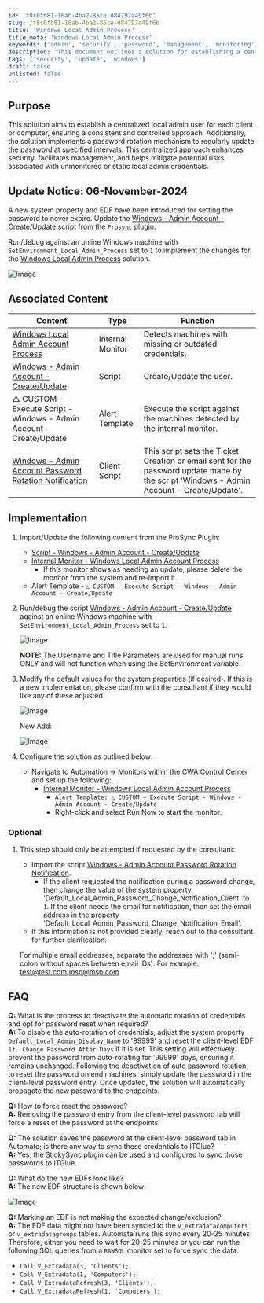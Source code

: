 ```yaml
---
id: 'f8c0fb81-16ab-4ba2-85ce-d84792a49f6b'
slug: /f8c0fb81-16ab-4ba2-85ce-d84792a49f6b
title: 'Windows Local Admin Process'
title_meta: 'Windows Local Admin Process'
keywords: ['admin', 'security', 'password', 'management', 'monitoring']
description: 'This document outlines a solution for establishing a centralized local admin user for each client or computer, implementing a password rotation mechanism to enhance security, facilitate management, and mitigate risks associated with static local admin credentials. It includes implementation steps, update notices, and FAQs.'
tags: ['security', 'update', 'windows']
draft: false
unlisted: false
---
```


## Purpose

This solution aims to establish a centralized local admin user for each client or computer, ensuring a consistent and controlled approach. Additionally, the solution implements a password rotation mechanism to regularly update the password at specified intervals. This centralized approach enhances security, facilitates management, and helps mitigate potential risks associated with unmonitored or static local admin credentials.

## Update Notice: 06-November-2024

A new system property and EDF have been introduced for setting the password to never expire. Update the [Windows - Admin Account - Create/Update](/docs/a3038ecc-f851-4327-b1ca-a4ca485f6f9c) script from the `Prosync` plugin.

Run/debug against an online Windows machine with `SetEnvironment_Local_Admin_Process` set to `1` to implement the changes for the [Windows Local Admin Process](/docs/f8c0fb81-16ab-4ba2-85ce-d84792a49f6b) solution.

![Image](../../static/img/docs/f8c0fb81-16ab-4ba2-85ce-d84792a49f6b/image_1.webp)

## Associated Content

| Content                                                                 | Type            | Function                                                        |
|-------------------------------------------------------------------------|-----------------|-----------------------------------------------------------------|
| [Windows Local Admin Account Process](/docs/3ff4b4be-2bca-4ef2-80d6-8761cebaeb15) | Internal Monitor | Detects machines with missing or outdated credentials.          |
| [Windows - Admin Account - Create/Update](/docs/a3038ecc-f851-4327-b1ca-a4ca485f6f9c) | Script          | Create/Update the user.                                        |
| △ CUSTOM - Execute Script - Windows - Admin Account - Create/Update    | Alert Template   | Execute the script against the machines detected by the internal monitor. |
| [Windows - Admin Account Password Rotation Notification](/docs/1adeca30-5b12-4218-98c2-ff2806eae27e) | Client Script    | This script sets the Ticket Creation or email sent for the password update made by the script 'Windows - Admin Account - Create/Update'. |

## Implementation

1. Import/Update the following content from the ProSync Plugin:
   - [Script - Windows - Admin Account - Create/Update](/docs/a3038ecc-f851-4327-b1ca-a4ca485f6f9c)
   - [Internal Monitor - Windows Local Admin Account Process](/docs/3ff4b4be-2bca-4ef2-80d6-8761cebaeb15)
     - If this monitor shows as needing an update, please delete the monitor from the system and re-import it.
   - Alert Template - `△ CUSTOM - Execute Script - Windows - Admin Account - Create/Update`

2. Run/debug the script [Windows - Admin Account - Create/Update](/docs/a3038ecc-f851-4327-b1ca-a4ca485f6f9c) against an online Windows machine with `SetEnvironment_Local_Admin_Process` set to `1`.

   ![Image](../../static/img/docs/f8c0fb81-16ab-4ba2-85ce-d84792a49f6b/image_1.webp)

   **NOTE:** The Username and Title Parameters are used for manual runs ONLY and will not function when using the SetEnvironment variable.

3. Modify the default values for the system properties (if desired). If this is a new implementation, please confirm with the consultant if they would like any of these adjusted.

   ![Image](../../static/img/docs/f8c0fb81-16ab-4ba2-85ce-d84792a49f6b/image_2.webp)

   New Add:

   ![Image](../../static/img/docs/f8c0fb81-16ab-4ba2-85ce-d84792a49f6b/image_3.webp)

4. Configure the solution as outlined below:
   - Navigate to Automation → Monitors within the CWA Control Center and set up the following:
     - [Internal Monitor - Windows Local Admin Account Process](/docs/3ff4b4be-2bca-4ef2-80d6-8761cebaeb15)
       - `Alert Template: △ CUSTOM - Execute Script - Windows - Admin Account - Create/Update`
       - Right-click and select Run Now to start the monitor.

### Optional

1. This step should only be attempted if requested by the consultant:
   - Import the script [Windows - Admin Account Password Rotation Notification](/docs/1adeca30-5b12-4218-98c2-ff2806eae27e).
     - If the client requested the notification during a password change, then change the value of the system property 'Default_Local_Admin_Password_Change_Notification_Client' to `1`. If the client needs the email for notification, then set the email address in the property 'Default_Local_Admin_Password_Change_Notification_Email'.
   - If this information is not provided clearly, reach out to the consultant for further clarification.

   For multiple email addresses, separate the addresses with ';' (semi-colon without spaces between email IDs). For example: [test@test.com](mailto:test@test.com);[msp@msp.com](mailto:msp@msp.com)

## FAQ

**Q:** What is the process to deactivate the automatic rotation of credentials and opt for password reset when required?  
**A:** To disable the auto-rotation of credentials, adjust the system property `Default_Local_Admin_Display_Name` to '99999' and reset the client-level EDF `1f. Change Password After Days` if it is set. This setting will effectively prevent the password from auto-rotating for '99999' days, ensuring it remains unchanged. Following the deactivation of auto password rotation, to reset the password on end machines, simply update the password in the client-level password entry. Once updated, the solution will automatically propagate the new password to the endpoints.

**Q:** How to force reset the password?  
**A:** Removing the password entry from the client-level password tab will force a reset of the password at the endpoints.

**Q:** The solution saves the password at the client-level password tab in Automate; is there any way to sync these credentials to ITGlue?  
**A:** Yes, the [StickySync](/docs/fa3bbc1f-9ceb-4578-bf19-487a619536df) plugin can be used and configured to sync those passwords to ITGlue.

**Q:** What do the new EDFs look like?  
**A:** The new EDF structure is shown below:

![Image](../../static/img/docs/f8c0fb81-16ab-4ba2-85ce-d84792a49f6b/image_4.webp)

**Q:** Marking an EDF is not making the expected change/exclusion?  
**A:** The EDF data might not have been synced to the `v_extradatacomputers` or `v_extradatagroups` tables. Automate runs this sync every 20-25 minutes. Therefore, either you need to wait for 20-25 minutes or you can run the following SQL queries from a `RAWSQL` monitor set to force sync the data:
- `Call V_Extradata(3, 'Clients');`
- `Call V_Extradata(1, 'Computers');`
- `Call V_ExtradataRefresh(3, 'Clients');`
- `Call V_ExtradataRefresh(1, 'Computers');`
